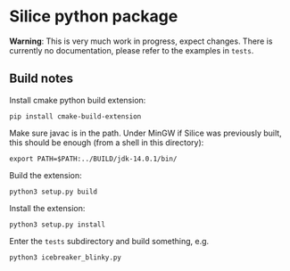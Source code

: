 # Silice python package

**Warning**: This is very much work in progress, expect changes. There is
currently no documentation, please refer to the examples in `tests`.

## Build notes

Install cmake python build extension:

```pip install cmake-build-extension```

Make sure javac is in the path. Under MinGW if Silice was previously built, this should be enough (from a shell in this directory):

```export PATH=$PATH:../BUILD/jdk-14.0.1/bin/```

Build the extension:

```python3 setup.py build```

Install the extension:

```python3 setup.py install```

Enter the `tests` subdirectory and build something, e.g.

```python3 icebreaker_blinky.py```
